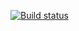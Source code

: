 [![Build status](https://ci.appveyor.com/api/projects/status/tnc6ifhp0e27rmqw/branch/master?svg=true)](https://ci.appveyor.com/project/Redhead80/ahj-testing/branch/master)